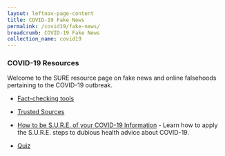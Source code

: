```yaml
---
layout: leftnav-page-content
title: COVID-19 Fake News
permalink: /covid19/fake-news/
breadcrumb: COVID-19 Fake News
collection_name: covid19
---
```


### COVID-19  Resources

Welcome to the SURE resource page on fake news and online falsehoods pertaining to the COVID-19 outbreak. 

- [Fact-checking tools](/covid19/tools/)

- [Trusted Sources](/covid19/resources/)

- [How to be S.U.R.E. of your COVID-19 Information](/blog/fake-news/FN0005) - Learn how to apply the S.U.R.E. steps to dubious health advice about COVID-19. 

- [Quiz](/covid19/quiz/)

  


